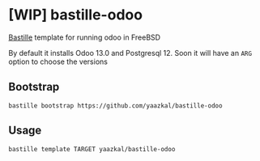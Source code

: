 # [WIP] bastille-odoo
[Bastille](https://github.com/bastillebsd/bastille) template for running odoo in FreeBSD

By default it installs Odoo 13.0 and Postgresql 12. Soon it will have an `ARG` option to choose the versions

## Bootstrap

```shell
bastille bootstrap https://github.com/yaazkal/bastille-odoo
```

## Usage

```shell
bastille template TARGET yaazkal/bastille-odoo
```
